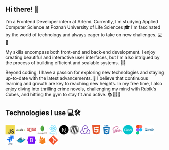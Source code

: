 ## Hi there! 👋

I'm a Frontend Developer intern at Arlemi. Currently, I'm studying Applied Computer Science at Poznań University of Life Sciences 🎓 I'm fascinated by the world of technology and always eager to take on new challenges. 💻💪

My skills encompass both front-end and back-end development. I enjoy creating beautiful and interactive user interfaces, but I'm also intrigued by the process of building efficient and scalable systems. 🌟🚀

Beyond coding, I have a passion for exploring new technologies and staying up-to-date with the latest advancements. 🌱 I believe that continuous learning and growth are key to reaching new heights. In my free time, I also enjoy diving into thrilling crime novels, challenging my mind with Rubik's Cubes, and hitting the gym to stay fit and active. 📚🧩🏋️‍♀️
## Technologies I use 💻🛠️

<div>
    <img src="https://github.com/devicons/devicon/blob/master/icons/javascript/javascript-original.svg" title="JavaScript" alt="JavaScript" width="30" height="30"/>
    <img src="https://github.com/devicons/devicon/blob/master/icons/nodejs/nodejs-original-wordmark.svg" title="NodeJS" alt="JavaScript" width="30" height="30"/>
    <img src="https://github.com/devicons/devicon/blob/master/icons/npm/npm-original-wordmark.svg" title="NPM" alt="JavaScript" width="30" height="30"/>
    <img src="https://github.com/devicons/devicon/blob/master/icons/mongodb/mongodb-original-wordmark.svg" title="MongoDB" alt="JavaScript" width="30" height="30"/>
    <img src="https://github.com/devicons/devicon/blob/master/icons/react/react-original-wordmark.svg" title="React" alt="React" width="30" height="30"/>
    <img src="https://github.com/devicons/devicon/blob/master/icons/nextjs/nextjs-original.svg" title="Next.js" alt="Next.js" width="30" height="30"/>
    <img src="https://github.com/devicons/devicon/blob/master/icons/wordpress/wordpress-plain.svg" title="Wordpress" alt="Next.js" width="30" height="30"/>
    <img src="https://github.com/devicons/devicon/blob/master/icons/redux/redux-original.svg" title="Redux" alt="Redux" width="30" height="30"/>
    <img src="https://github.com/devicons/devicon/blob/master/icons/html5/html5-original.svg" title="HTML5" alt="HTML5" width="30" height="30"/>
    <img src="https://github.com/devicons/devicon/blob/master/icons/css3/css3-plain-wordmark.svg" title="CSS3" alt="CSS3" width="30" height="30"/>
    <img src="https://github.com/devicons/devicon/blob/master/icons/sass/sass-original.svg" title="Sass" alt="Sass" width="30" height="30"/>
    <img src="https://github.com/devicons/devicon/blob/master/icons/canva/canva-original.svg" title="Canva" alt="Sass" width="30" height="30"/>
    <img src="https://github.com/devicons/devicon/blob/master/icons/figma/figma-original.svg" title="Figma" alt="Sass" width="30" height="30"/>
    <img src="https://github.com/devicons/devicon/blob/master/icons/trello/trello-plain-wordmark.svg" title="Trello" alt="Sass" width="30" height="30"/>
    <img src="https://github.com/devicons/devicon/blob/master/icons/jira/jira-original-wordmark.svg" title="Jira" alt="Sass" width="30" height="30"/>
    <img src="https://github.com/devicons/devicon/blob/master/icons/docker/docker-original.svg" title="Docker" alt="Docker" width="30" height="30"/>
    <img src="https://github.com/devicons/devicon/blob/master/icons/bootstrap/bootstrap-original.svg" title="Bootstrap" alt="Bootstrap" width="30" height="30"/>
    <img src="https://github.com/devicons/devicon/blob/master/icons/firebase/firebase-plain.svg" title="Firebase" alt="Firebase" width="30" height="30"/>
    <img src="https://github.com/devicons/devicon/blob/master/icons/git/git-original.svg" title="Git" alt="Git" width="30" height="30"/>
</div>
